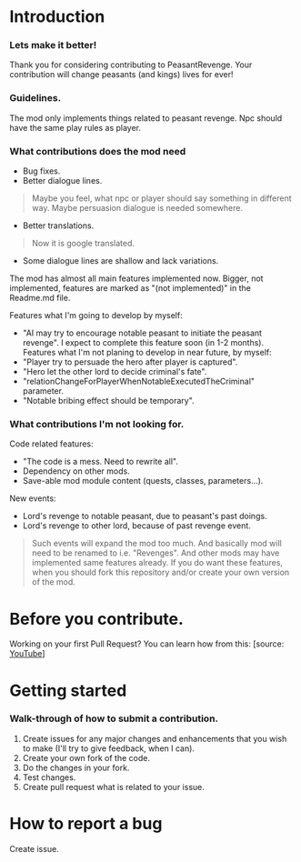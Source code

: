 # Introduction

### Lets make it better!

Thank you for considering contributing to PeasantRevenge. Your contribution will change peasants (and kings) lives for ever!

### Guidelines.

The mod only implements things related to peasant revenge. Npc should have the same play rules as player.

### What contributions does the mod need
- Bug fixes.
- Better dialogue lines.
> Maybe you feel, what npc or player should say something in different way. Maybe persuasion dialogue is needed somewhere.
- Better translations.
> Now it is google translated.
- Some dialogue lines are shallow and lack variations.

The mod has almost all main features implemented now. Bigger, not implemented, features are marked as "(not implemented)" in the Readme.md file.

Features what I'm going to develop by myself:
- "AI may try to encourage notable peasant to initiate the peasant revenge". I expect to complete this feature soon (in 1-2 months).
Features what I'm not planing to develop in near future, by myself:
- "Player try to persuade the hero after player is captured".
- "Hero let the other lord to decide criminal's fate".
- "relationChangeForPlayerWhenNotableExecutedTheCriminal" parameter.
- "Notable bribing effect should be temporary".

### What contributions I'm not looking for.
Code related features:

- "The code is a mess. Need to rewrite all".
- Dependency on other mods.
- Save-able mod module content (quests, classes, parameters...).

New events:

- Lord's revenge to notable peasant, due to peasant's past doings.
- Lord's revenge to other lord, because of past revenge event.

> Such events will expand the mod too much. And basically mod will need to be renamed to i.e. "Revenges". And other mods may have implemented same features already. If you do want these features, when you should fork this repository and/or create your own version of the mod.

# Before you contribute.

Working on your first Pull Request? You can learn how from this: [source: [YouTube](https://www.youtube.com/results?search_query=how+to+contribute+tu+github)]

# Getting started
### Walk-through of how to submit a contribution.
1. Create issues for any major changes and enhancements that you wish to make (I'll try to give feedback, when I can).
2. Create your own fork of the code.
3. Do the changes in your fork.
4. Test changes.
5. Create pull request what is related to your issue.

# How to report a bug
Create issue.
